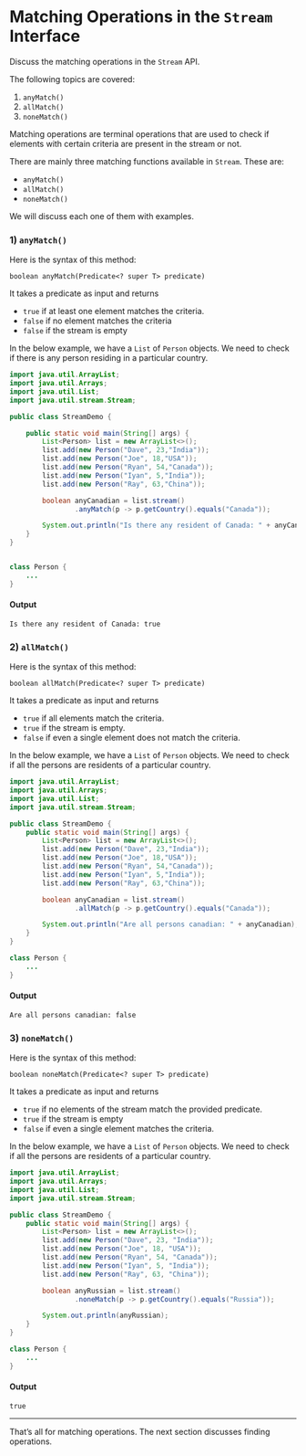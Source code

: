 # Matching Operations in the `Stream` Interface

Discuss the matching operations in the `Stream` API.

The following topics are covered:
1) `anyMatch()`
2) `allMatch()`
3) `noneMatch()`

Matching operations are terminal operations that are used to check if elements with certain criteria are present in the stream or not.

There are mainly three matching functions available in `Stream`. These are:
- `anyMatch()`
- `allMatch()`
- `noneMatch()`

We will discuss each one of them with examples.

### 1) `anyMatch()`

Here is the syntax of this method:

`boolean anyMatch(Predicate<? super T> predicate)`

It takes a predicate as input and returns
- `true` if at least one element matches the criteria.
- `false` if no element matches the criteria
- `false` if the stream is empty

In the below example, we have a `List` of `Person` objects. We need to check if there is any person residing in a particular country.

```java
import java.util.ArrayList;
import java.util.Arrays;
import java.util.List;
import java.util.stream.Stream;

public class StreamDemo {

    public static void main(String[] args) {
        List<Person> list = new ArrayList<>();
        list.add(new Person("Dave", 23,"India"));
        list.add(new Person("Joe", 18,"USA"));
        list.add(new Person("Ryan", 54,"Canada"));
        list.add(new Person("Iyan", 5,"India"));
        list.add(new Person("Ray", 63,"China"));

        boolean anyCanadian = list.stream()
                .anyMatch(p -> p.getCountry().equals("Canada"));

        System.out.println("Is there any resident of Canada: " + anyCanadian);
    }
}


class Person {
    ...
}
```

#### Output

```
Is there any resident of Canada: true
```

### 2) `allMatch()`

Here is the syntax of this method:

`boolean allMatch(Predicate<? super T> predicate)`

It takes a predicate as input and returns
- `true` if all elements match the criteria.
- `true` if the stream is empty.
- `false` if even a single element does not match the criteria.

In the below example, we have a `List` of `Person` objects. We need to check if all the persons are residents of a particular country.

```java
import java.util.ArrayList;
import java.util.Arrays;
import java.util.List;
import java.util.stream.Stream;

public class StreamDemo {
    public static void main(String[] args) {
        List<Person> list = new ArrayList<>();
        list.add(new Person("Dave", 23,"India"));
        list.add(new Person("Joe", 18,"USA"));
        list.add(new Person("Ryan", 54,"Canada"));
        list.add(new Person("Iyan", 5,"India"));
        list.add(new Person("Ray", 63,"China"));

        boolean anyCanadian = list.stream()
                .allMatch(p -> p.getCountry().equals("Canada"));

        System.out.println("Are all persons canadian: " + anyCanadian);
    }
}

class Person {
    ...
}
```

#### Output

```
Are all persons canadian: false
```

### 3) `noneMatch()`

Here is the syntax of this method:

`boolean noneMatch(Predicate<? super T> predicate)`

It takes a predicate as input and returns
- `true` if no elements of the stream match the provided predicate.
- `true` if the stream is empty
- `false` if even a single element matches the criteria.

In the below example, we have a `List` of `Person` objects. We need to check if all the persons are residents of a particular country.

```java
import java.util.ArrayList;
import java.util.Arrays;
import java.util.List;
import java.util.stream.Stream;

public class StreamDemo {
    public static void main(String[] args) {
        List<Person> list = new ArrayList<>();
        list.add(new Person("Dave", 23, "India"));
        list.add(new Person("Joe", 18, "USA"));
        list.add(new Person("Ryan", 54, "Canada"));
        list.add(new Person("Iyan", 5, "India"));
        list.add(new Person("Ray", 63, "China"));

        boolean anyRussian = list.stream()
                .noneMatch(p -> p.getCountry().equals("Russia"));

        System.out.println(anyRussian);
    }
}

class Person {
    ...
}
```

#### Output

```
true
```

---

That’s all for matching operations. The next section discusses finding operations.
